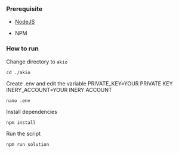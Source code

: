 ### Prerequisite

- [NodeJS](https://nodejs.org/en/)

- NPM



### How to run

Change directory to ```akio```

```shell
cd ./akio
```

Create .env and edit the variable
PRIVATE_KEY=YOUR PRIVATE KEY
INERY_ACCOUNT=YOUR INERY ACCOUNT

```shell
nano .env
```

Install dependencies

```shell
npm install
```

Run the script

```
npm run solution
```
